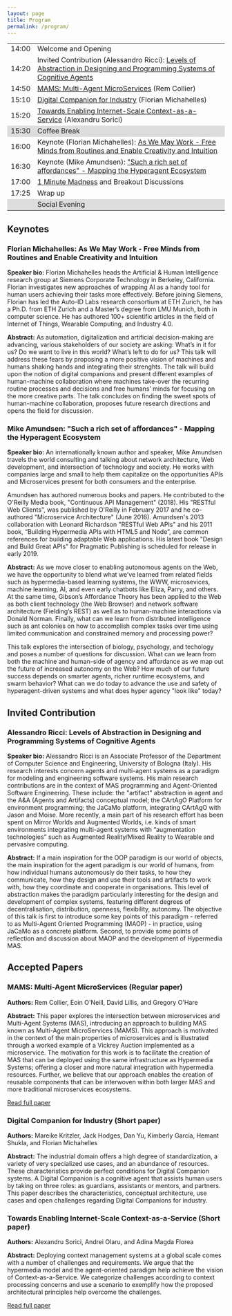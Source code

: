 ```yaml
---
layout: page
title: Program
permalink: /program/
---
```


<table>
	<thead></thead>
	<tr>
		<td>14:00</td>
		<td>Welcome and Opening</td>
	</tr>
	<tr>
		<td>14:20</td>
		<td>Invited Contribution (Alessandro Ricci): <a href="#talk-alessandro">Levels of Abstraction in Designing and Programming Systems of Cognitive Agents</a></td>
	</tr>
	<tr>
		<td>14:50</td>
		<td> <a href="#paper-collier">MAMS: Multi-Agent MicroServices</a> (Rem Collier) </td>
	</tr>
	<tr>
		<td>15:10</td>
		<td> <a href="#paper-kritzler">Digital Companion for Industry</a> (Florian Michahelles) </td>
	</tr>
	<tr>
		<td>15:20</td>
		<td> <a href="#paper-sorici">Towards Enabling Internet-Scale Context-as-a-Service</a> (Alexandru Sorici) </td>
	</tr>
	<tr style="background-color: #dddddd">
		<td>15:30</td>
		<td>Coffee Break</td>
	</tr>
	<tr>
		<td>16:00</td>
		<td>Keynote (Florian Michahelles): <a href="#keynote-florian">As We May Work - Free Minds from Routines and Enable Creativity and Intuition</a></td>
	</tr>
	<tr>
		<td>16:30</td>
		<td>Keynote (Mike Amundsen): <a href="#keynote-mike">"Such a rich set of affordances" - Mapping the Hyperagent Ecosystem</a></td>
	</tr>
	<tr>
		<td>17:00</td>
		<td><a href="https://docs.google.com/forms/d/e/1FAIpQLScCypPvCgcFV54OWxduftHbWhBwJrsEFiJTZR8yDNS17pYf2A/viewform" target="_blank">1 Minute Madness</a> and Breakout Discussions</td>
	</tr>
	<tr>
		<td>17:25</td>
		<td>Wrap up</td>
	</tr>
	<tr style="background-color: #dddddd">
		<td></td>
		<td>Social Evening</td>
	</tr>
</table>


<h2>Keynotes</h2>

<h3 id="keynote-florian">Florian Michahelles: As We May Work - Free Minds from Routines and Enable Creativity and Intuition</h3>

**Speaker bio:** Florian Michahelles heads the Artificial & Human Intelligence research group at Siemens Corporate Technology in Berkeley, California. Florian investigates new approaches of wrapping AI as a handy tool for human users achieving their tasks more effectively. Before joining Siemens, Florian has led the Auto-ID Labs research consortium at ETH Zurich, he has a Ph.D. from ETH Zurich and a Master’s degree from LMU Munich, both in computer science. He has authored 100+ scientific articles in the field of Internet of Things, Wearable Computing, and Industry 4.0.

**Abstract:** As automation, digitalization and artificial decision-making are advancing, various stakeholders of our society are asking: What’s in it for us? Do we want to live in this world? What’s left to do for us? This talk will address these fears by proposing a more positive vision of machines and humans shaking hands and integrating their strenghts. The talk will build upon the notion of digital companions and present different examples of human-machine collaboration where machines take-over the recurring routine processes and decisions and free humans’ minds for focusing on the more creative parts. The talk concludes on finding the sweet spots of human-machine collaboration, proposes future research directions and opens the field for discussion.

<h3 id="keynote-mike">Mike Amundsen: "Such a rich set of affordances" - Mapping the Hyperagent Ecosystem</h3>

**Speaker bio:** An internationally known author and speaker, Mike Amundsen travels the world consulting and talking about network architecture, Web development, and intersection of technology and society. He works with companies large and small to help them capitalize on the opportunities APIs and Microservices present for both consumers and the enterprise. 

Amundsen has authored numerous books and papers. He contributed to the O'Reilly Media book, "Continuous API Management" (2018).  His "RESTful Web Clients", was published by O'Reilly in February 2017 and he co-authored "Microservice Architecture" (June 2016). Amundsen's 2013 collaboration with Leonard Richardson "RESTful Web APIs" and his 2011 book, “Building Hypermedia APIs with HTML5 and Node”, are common references for building adaptable Web applications.  His latest book "Design and Build Great APIs" for Pragmatic Publishing is scheduled for release in early 2019.

**Abstract:** As we move closer to enabling autonomous agents on the Web, we have the opportunity to blend what we’ve learned from related fields such as hypermedia-based learning systems, the WWW, microsevices, machine learning, AI, and even early chatbots like Eliza, Parry, and others. At the same time, Gibson’s Affordance Theory has been applied to the Web as both client technology (the Web Browser) and network software architecture (Fielding’s REST) as well as to human-machine interactions via Donald Norman. Finally, what can we learn from distributed intelligence such as ant colonies on how to accomplish complex tasks over time using limited communication and constrained memory and processing power?

This talk explores the intersection of biology, psychology, and techology and poses a number of questions for discussion. What can we learn from both the machine and human-side of agency and affordance as we map out the future of increased autonomy on the Web? How much of our future success depends on smarter agents, richer runtime ecosystems, and swarm behavior? What can we do today to advance the use and safety of hyperagent-driven systems and what does hyper agency "look like" today?


<h2>Invited Contribution</h2>

<h3 id="talk-alessandro">Alessandro Ricci: Levels of Abstraction in Designing and Programming Systems of Cognitive Agents</h3>

**Speaker bio:** Alessandro Ricci is an Associate Professor of the Department of Computer Science and Engineering, University of Bologna (Italy). His research interests concern agents and multi-agent systems as a paradigm for modeling and engineering software systems. His main research contributions are in the context of MAS programming and Agent-Oriented Software Engineering. These include: the "artifact" abstraction in agent and the A&A (Agents and Artifacts) conceptual model; the CArtAgO Platform for environment programming; the JaCaMo platform, integrating CArtAgO with Jason and Moise. More recently, a main part of his research effort has been spent on Mirror Worlds and Augmented Worlds, i.e. kinds of smart environments integrating multi-agent systems with “augmentation technologies” such as Augmented Reality/Mixed Reality to Wearable and pervasive computing.

**Abstract:** If a main inspiration for the OOP paradigm is our world of objects, the main inspiration for the agent paradigm is our world of humans, from how individual humans autonomously do their tasks, to how they communicate, how they design and use their tools and artifacts to work with, how they coordinate and cooperate in organisations. This level of abstraction makes the paradigm particularly interesting for the design and development of complex systems, featuring different degrees of decentralisation, distribution, openness, flexibility, autonomy. The objective of this talk is first to introduce some key points of this paradigm - referred to as Multi-Agent Oriented Programming (MAOP) - in practice, using JaCaMo as a concrete platform. Second, to provide some points of reflection and discussion about MAOP and the development of Hypermedia MAS.


<h2>Accepted Papers</h2>

<h3 id="paper-collier">MAMS: Multi-Agent MicroServices (Regular paper)</h3>

**Authors:** Rem Collier, Eoin O'Neill, David Lillis, and Gregory O'Hare

**Abstract:** This paper explores the intersection between microservices and Multi-Agent Systems (MAS), introducing an approach to building MAS known as Multi-Agent MicroServices (MAMS). This approach is motivated in the context of the main properties of microservices and is illustrated through a worked example of a Vickrey Auction implemented as a microservice. The motivation for this work is to facilitate the creation of MAS that can be deployed using the same infrastructure as Hypermedia Systems; offering a closer and more natural integration with hypermedia resources. Further, we believe that our approach enables the creation of reusable components that can be interwoven within both larger MAS and more traditional microservices ecosystems.

<a href="/assets/papers/hyper01.pdf">Read full paper</a>

<h3 id="paper-kritzler">Digital Companion for Industry (Short paper)</h3>

**Authors:** Mareike Kritzler, Jack Hodges, Dan Yu, Kimberly Garcia, Hemant Shukla, and Florian Michahelles

**Abstract:** The industrial domain offers a high degree of standardization, a variety of very specialized use cases, and an abundance of resources. These characteristics provide perfect conditions for Digital Companion systems. A Digital Companion is a cognitive agent that assists human users by taking on three roles: as guardians, assistants or mentors, and partners. This paper describes the characteristics, conceptual architecture, use cases and open challenges regarding Digital Companions for industry.

<h3 id="paper-sorici">Towards Enabling Internet-Scale Context-as-a-Service (Short paper)</h3>

**Authors:** Alexandru Sorici, Andrei Olaru, and Adina Magda Florea

**Abstract:** Deploying context management systems at a global scale comes with a number of challenges and requirements. We argue that the hypermedia model and the agent-oriented paradigm help achieve the vision of Context-as-a-Service. We categorize challenges according to context processing concerns and use a scenario to exemplify how the proposed architectural principles help overcome the challenges.

<a href="/assets/papers/hyper03s.pdf">Read full paper</a>

